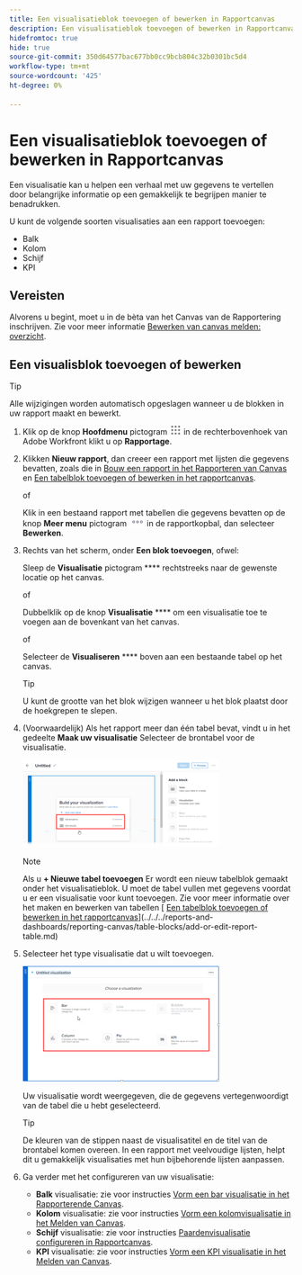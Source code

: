 ```yaml
---
title: Een visualisatieblok toevoegen of bewerken in Rapportcanvas
description: Een visualisatieblok toevoegen of bewerken in Rapportcanvas
hidefromtoc: true
hide: true
source-git-commit: 350d64577bac677bb0cc9bcb804c32b0301bc5d4
workflow-type: tm+mt
source-wordcount: '425'
ht-degree: 0%

---
```



# Een visualisatieblok toevoegen of bewerken in Rapportcanvas

Een visualisatie kan u helpen een verhaal met uw gegevens te vertellen door belangrijke informatie op een gemakkelijk te begrijpen manier te benadrukken.

U kunt de volgende soorten visualisaties aan een rapport toevoegen:

* Balk
* Kolom
* Schijf
* KPI

## Vereisten

Alvorens u begint, moet u in de bèta van het Canvas van de Rapportering inschrijven. Zie voor meer informatie [Bewerken van canvas melden: overzicht](/help/quicksilver/product-announcements/betas/canvas-dashboards-beta/reporting-canvas-beta-overview.md).

## Een visualisblok toevoegen of bewerken

>[!TIP]
>
>Alle wijzigingen worden automatisch opgeslagen wanneer u de blokken in uw rapport maakt en bewerkt.

1. Klik op de knop **Hoofdmenu** pictogram ![](assets/main-menu-icon.png) in de rechterbovenhoek van Adobe Workfront klikt u op **Rapportage**.
1. Klikken **Nieuw rapport**, dan creeer een rapport met lijsten die gegevens bevatten, zoals die in [Bouw een rapport in het Rapporteren van Canvas](../../../reports-and-dashboards/reporting-canvas/manage-reports/build-report.md) en [Een tabelblok toevoegen of bewerken in het rapportcanvas](../../../reports-and-dashboards/reporting-canvas/table-blocks/add-or-edit-report-table.md).

   of

   Klik in een bestaand rapport met tabellen die gegevens bevatten op de knop **Meer menu** pictogram ![](assets/more-icon.png) in de rapportkopbal, dan selecteer **Bewerken**.

1. Rechts van het scherm, onder **Een blok toevoegen**, ofwel:

   Sleep de **Visualisatie** pictogram **** rechtstreeks naar de gewenste locatie op het canvas.

   of

   Dubbelklik op de knop **Visualisatie** **** om een visualisatie toe te voegen aan de bovenkant van het canvas.

   of

   Selecteer de **Visualiseren** **** boven aan een bestaande tabel op het canvas.

   >[!TIP]
   >
   >U kunt de grootte van het blok wijzigen wanneer u het blok plaatst door de hoekgrepen te slepen.

1. (Voorwaardelijk) Als het rapport meer dan één tabel bevat, vindt u in het gedeelte **Maak uw visualisatie** Selecteer de brontabel voor de visualisatie.

   ![](assets/select-table-on-vis-350x155.png)

   >[!NOTE]
   >
   >Als u **+ Nieuwe tabel toevoegen** Er wordt een nieuw tabelblok gemaakt onder het visualisatieblok. U moet de tabel vullen met gegevens voordat u er een visualisatie voor kunt toevoegen. Zie voor meer informatie over het maken en bewerken van tabellen [ [Een tabelblok toevoegen of bewerken in het rapportcanvas](../../../reports-and-dashboards/reporting-canvas/table-blocks/add-or-edit-report-table.md)](../../../reports-and-dashboards/reporting-canvas/table-blocks/add-or-edit-report-table.md)

1. Selecteer het type visualisatie dat u wilt toevoegen.

   ![](assets/select-vis-type-350x205.png)

   Uw visualisatie wordt weergegeven, die de gegevens vertegenwoordigt van de tabel die u hebt geselecteerd.

   >[!TIP]
   >
   >De kleuren van de stippen naast de visualisatitel en de titel van de brontabel komen overeen. In een rapport met veelvoudige lijsten, helpt dit u gemakkelijk visualisaties met hun bijbehorende lijsten aanpassen.

1. Ga verder met het configureren van uw visualisatie:

   * **Balk** visualisatie: zie voor instructies [Vorm een bar visualisatie in het Rapporterende Canvas](../../../reports-and-dashboards/reporting-canvas/visualization-blocks/configure-bar-visualization.md#bar).
   * **Kolom** visualisatie: zie voor instructies [Vorm een kolomvisualisatie in het Melden van Canvas](../../../reports-and-dashboards/reporting-canvas/visualization-blocks/configure-column-visualization.md).
   * **Schijf** visualisatie: zie voor instructies [Paardenvisualisatie configureren in Rapportcanvas](../../../reports-and-dashboards/reporting-canvas/visualization-blocks/configure-pie-visualization.md).
   * **KPI** visualisatie: zie voor instructies [Vorm een KPI visualisatie in het Melden van Canvas](../../../reports-and-dashboards/reporting-canvas/visualization-blocks/configure-kpi-visualization.md).
